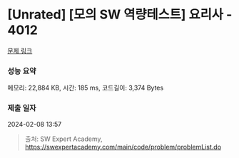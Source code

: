 # [Unrated] [모의 SW 역량테스트] 요리사 - 4012 

[문제 링크](https://swexpertacademy.com/main/code/problem/problemDetail.do?contestProbId=AWIeUtVakTMDFAVH) 

### 성능 요약

메모리: 22,884 KB, 시간: 185 ms, 코드길이: 3,374 Bytes

### 제출 일자

2024-02-08 13:57



> 출처: SW Expert Academy, https://swexpertacademy.com/main/code/problem/problemList.do